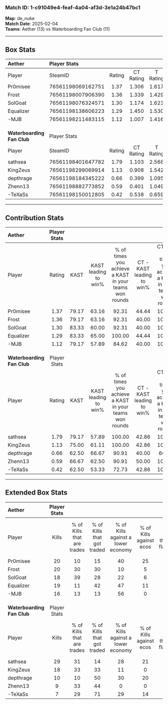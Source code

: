 ### Match ID: 1-c91049e4-feaf-4a04-af3d-3e1a24b47bc1  
**Map**: de_nuke  
**Match Date**: 2025-02-04  
**Teams**: Aether (13) vs Waterboarding Fan Club (11)  

---  

## Box Stats  

| **Aether**                 | Player Stats      |        |           |          |       |       |       |         |        |      |     |
| :- | :- | :-: | :-: | :-: | :-: | :-: | :-: | :-: | :-: | :-: | :-: |
| Player                     | SteamID           | Rating | CT Rating | T Rating | KAST  |  ADR  | Kills | Assists | Deaths | K/D  | HS% |
| Pr0misee                   | 76561198069162751 |  1.37  |   1.306   |  1.617   | 79.17 | 90.1  |  20   |    7    |   14   | 1.43 | 40  |
| Frost                      | 76561198007906390 |  1.36  |   1.339   |  1.429   | 79.17 | 84.3  |  20   |    5    |   13   | 1.54 | 55  |
| SolGoat                    | 76561198076324571 |  1.30  |   1.174   |  1.623   | 83.33 | 83.4  |  18   |   11    |   15   | 1.20 | 61  |
| Equalizer                  | 76561198138606223 |  1.29  |   1.450   |  1.530   | 83.33 | 91.5  |  19   |    5    |   17   | 1.12 | 47  |
| -MJB                       | 76561198211483115 |  1.12  |   1.007   |  1.416   | 79.17 | 60.1  |  16   |    6    |   14   | 1.14 | 50  |
|                            |                   |        |           |          |       |       |       |         |        |      |     |
|                            |                   |        |           |          |       |       |       |         |        |      |     |
|                            |                   |        |           |          |       |       |       |         |        |      |     |
| **Waterboarding Fan Club** | Player Stats      |        |           |          |       |       |       |         |        |      |     |
| Player                     | SteamID           | Rating | CT Rating | T Rating | KAST  |  ADR  | Kills | Assists | Deaths | K/D  | HS% |
| sathsea                    | 76561198401647782 |  1.79  |   1.103   |  2.568   | 79.17 | 117.2 |  29   |    5    |   13   | 2.23 | 31  |
| KingZeus                   | 76561198299069914 |  1.13  |   0.908   |  1.542   | 75.00 | 80.0  |  18   |    5    |   18   | 1.00 | 44  |
| depthrage                  | 76561198184345222 |  0.66  |   0.399   |  1.095   | 62.50 | 54.1  |  10   |    7    |   19   | 0.53 | 40  |
| Zhenn13                    | 76561198882773852 |  0.59  |   0.401   |  1.049   | 66.67 | 46.4  |   9   |    3    |   20   | 0.45 | 44  |
| -TeXaSs                    | 76561198150012805 |  0.42  |   0.538   |  0.659   | 62.50 | 40.7  |   7   |    7    |   23   | 0.30 | 14  |
---  

## Contribution Stats  

| **Aether**                 | Player Stats |       |                      |                                                        |                           |                                                             |                          |                                                            |
| :- | :-: | :-: | :-: | :-: | :-: | :-: | :-: | :-: |
| Player                     |    Rating    | KAST  | KAST leading to win% | % of times you achieve a KAST in your teams won rounds | CT - KAST leading to win% | CT - % of times you achieve a KAST in your teams won rounds | T - KAST leading to win% | T - % of times you achieve a KAST in your teams won rounds |
| Pr0misee                   |     1.37     | 79.17 |        63.16         |                         92.31                          |           44.44           |                           100.00                            |          80.00           |                           88.89                            |
| Frost                      |     1.36     | 79.17 |        63.16         |                         92.31                          |           40.00           |                           100.00                            |          88.89           |                           88.89                            |
| SolGoat                    |     1.30     | 83.33 |        60.00         |                         92.31                          |           40.00           |                           100.00                            |          80.00           |                           88.89                            |
| Equalizer                  |     1.29     | 83.33 |        65.00         |                         100.00                         |           44.44           |                           100.00                            |          81.82           |                           100.00                           |
| -MJB                       |     1.12     | 79.17 |        57.89         |                         84.62                          |           40.00           |                           100.00                            |          77.78           |                           77.78                            |
|                            |              |       |                      |                                                        |                           |                                                             |                          |                                                            |
|                            |              |       |                      |                                                        |                           |                                                             |                          |                                                            |
|                            |              |       |                      |                                                        |                           |                                                             |                          |                                                            |
| **Waterboarding Fan Club** | Player Stats |       |                      |                                                        |                           |                                                             |                          |                                                            |
| Player                     |    Rating    | KAST  | KAST leading to win% | % of times you achieve a KAST in your teams won rounds | CT - KAST leading to win% | CT - % of times you achieve a KAST in your teams won rounds | T - KAST leading to win% | T - % of times you achieve a KAST in your teams won rounds |
| sathsea                    |     1.79     | 79.17 |        57.89         |                         100.00                         |           42.86           |                           100.00                            |          66.67           |                           100.00                           |
| KingZeus                   |     1.13     | 75.00 |        61.11         |                         100.00                         |           42.86           |                           100.00                            |          72.73           |                           100.00                           |
| depthrage                  |     0.66     | 62.50 |        66.67         |                         90.91                          |           40.00           |                            66.67                            |          80.00           |                           100.00                           |
| Zhenn13                    |     0.59     | 66.67 |        62.50         |                         90.91                          |           50.00           |                           100.00                            |          70.00           |                           87.50                            |
| -TeXaSs                    |     0.42     | 62.50 |        53.33         |                         72.73                          |           42.86           |                           100.00                            |          62.50           |                           62.50                            |
---  

## Extended Box Stats  

| **Aether**                 | Player Stats |                            |                            |                                    |                         |                              |                                 |        |                             |                                     |                          |                               |                            |
| :- | :-: | :-: | :-: | :-: | :-: | :-: | :-: | :-: | :-: | :-: | :-: | :-: | :-: |
| Player                     |    Kills     | % of Kills that are trades | % of Kills that got traded | % of Kills against a lower economy | % of Kills against ecos | % of Kills that are flawless | % of Kills that are close duels | Deaths | % of Deaths that get traded | % of Deaths against a lower economy | % of Deaths against ecos | % of Deaths that are flawless | % of Deaths that are close |
| Pr0misee                   |      20      |             10             |             15             |                 40                 |           25            |              90              |                5                |   14   |             29              |                 14                  |            0             |              57               |             14             |
| Frost                      |      20      |             30             |             30             |                 10                 |            5            |              65              |                0                |   13   |             15              |                 23                  |            0             |              92               |             8              |
| SolGoat                    |      18      |             39             |             28             |                 22                 |            6            |              61              |               17                |   15   |             27              |                 13                  |            7             |              60               |             7              |
| Equalizer                  |      19      |             11             |             42             |                 47                 |           11            |              47              |               21                |   17   |             53              |                 18                  |            6             |              53               |             18             |
| -MJB                       |      16      |             13             |             13             |                 56                 |            0            |              56              |                0                |   14   |             36              |                 14                  |            0             |              64               |             0              |
|                            |              |                            |                            |                                    |                         |                              |                                 |        |                             |                                     |                          |                               |                            |
|                            |              |                            |                            |                                    |                         |                              |                                 |        |                             |                                     |                          |                               |                            |
|                            |              |                            |                            |                                    |                         |                              |                                 |        |                             |                                     |                          |                               |                            |
| **Waterboarding Fan Club** | Player Stats |                            |                            |                                    |                         |                              |                                 |        |                             |                                     |                          |                               |                            |
| Player                     |    Kills     | % of Kills that are trades | % of Kills that got traded | % of Kills against a lower economy | % of Kills against ecos | % of Kills that are flawless | % of Kills that are close duels | Deaths | % of Deaths that get traded | % of Deaths against a lower economy | % of Deaths against ecos | % of Deaths that are flawless | % of Deaths that are close |
| sathsea                    |      29      |             31             |             14             |                 28                 |           21            |              79              |                3                |   13   |             15              |                 15                  |            8             |              69               |             8              |
| KingZeus                   |      18      |             33             |             33             |                 11                 |            0            |              56              |               11                |   18   |             22              |                 11                  |            6             |              61               |             11             |
| depthrage                  |      10      |             10             |             50             |                 30                 |           20            |              60              |               20                |   19   |             21              |                 11                  |            0             |              47               |             16             |
| Zhenn13                    |      9       |             33             |             44             |                 0                  |            0            |              67              |                0                |   20   |             30              |                 15                  |            10            |              75               |             10             |
| -TeXaSs                    |      7       |             29             |             71             |                 29                 |           14            |              0               |               29                |   23   |             35              |                 17                  |            9             |              70               |             0              |
